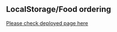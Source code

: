 ## LocalStorage/Food ordering

[Please check deployed page here](https://abhijeet1706.github.io/LocalStorage/)
